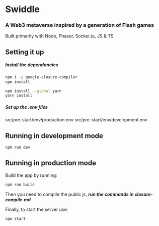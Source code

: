 # Swiddle
### A Web3 metaverse inspired by a generation of Flash games
Built primarily with Node, Phaser, Socket.io, JS & TS

## Setting it up


##### Install the dependancies
```bash
npm i -g google-closure-compiler
npm install

npm install --global yarn
yarn install

```
##### Set up the .env files
src/pre-start/env/production.env
src/pre-start/env/development.env


## Running in development mode
```bash
npm run dev
```

## Running in production mode
Build the app by running:

```bash
npm run build
```

Then you need to compile the public js, ***run the commands in closure-compile.md***

Finally, to start the server use:

```bash
npm start
```
